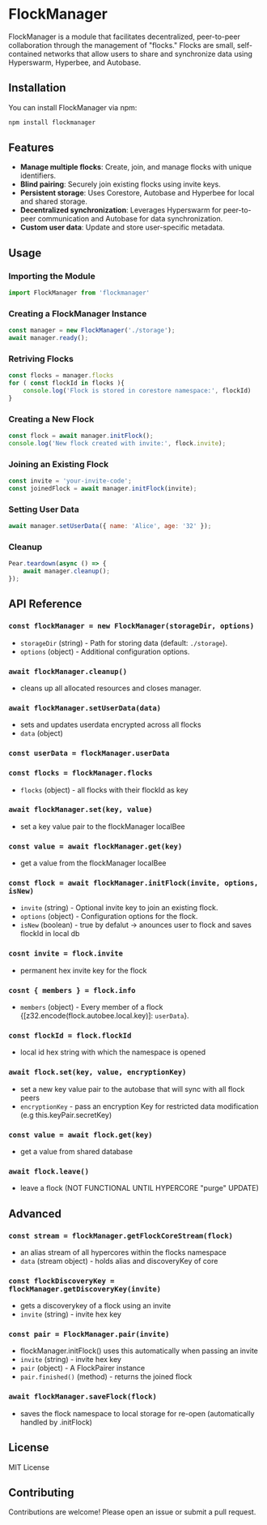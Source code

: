 # FlockManager

FlockManager is a module that facilitates decentralized, peer-to-peer collaboration through the management of "flocks." Flocks are small, self-contained networks that allow users to share and synchronize data using Hyperswarm, Hyperbee, and Autobase.

## Installation

You can install FlockManager via npm:

```sh
npm install flockmanager
```

## Features

- **Manage multiple flocks**: Create, join, and manage flocks with unique identifiers.
- **Blind pairing**: Securely join existing flocks using invite keys.
- **Persistent storage**: Uses Corestore, Autobase and Hyperbee for local and shared storage.
- **Decentralized synchronization**: Leverages Hyperswarm for peer-to-peer communication and Autobase for data synchronization.
- **Custom user data**: Update and store user-specific metadata.

## Usage

### Importing the Module

```javascript
import FlockManager from 'flockmanager'
```

### Creating a FlockManager Instance

```javascript
const manager = new FlockManager('./storage');
await manager.ready();
```

### Retriving Flocks

```javascript
const flocks = manager.flocks
for ( const flockId in flocks ){
    console.log('Flock is stored in corestore namespace:', flockId)
}
```

### Creating a New Flock

```javascript
const flock = await manager.initFlock();
console.log('New flock created with invite:', flock.invite);
```

### Joining an Existing Flock

```javascript
const invite = 'your-invite-code';
const joinedFlock = await manager.initFlock(invite);
```

### Setting User Data

```javascript
await manager.setUserData({ name: 'Alice', age: '32' });
```

### Cleanup

```javascript
Pear.teardown(async () => {
    await manager.cleanup();
});
```

## API Reference

### `const flockManager = new FlockManager(storageDir, options)`
- `storageDir` (string) - Path for storing data (default: `./storage`).
- `options` (object) - Additional configuration options.

### `await flockManager.cleanup()`
- cleans up all allocated resources and closes manager.

### `await flockManager.setUserData(data)`
- sets and updates userdata encrypted across all flocks
- `data` (object)

### `const userData = flockManager.userData`

### `const flocks = flockManager.flocks`
- `flocks` (object) - all flocks with their flockId as key

### `await flockManager.set(key, value)`
- set a key value pair to the flockManager localBee

### `const value = await flockManager.get(key)`
- get a value from the flockManager localBee

### `const flock = await flockManager.initFlock(invite, options, isNew)`
- `invite` (string) - Optional invite key to join an existing flock.
- `options` (object) - Configuration options for the flock.
- `isNew` (boolean) - true by defalut -> anounces user to flock and saves flockId in local db

### `cosnt invite = flock.invite`
- permanent hex invite key for the flock

### `cosnt { members } = flock.info`
- `members` (object) - Every member of a flock {[z32.encode(flock.autobee.local.key)]: `userData`}.

### `const flockId = flock.flockId`
- local id hex string with which the namespace is opened

### `await flock.set(key, value, encryptionKey)`
- set a new key value pair to the autobase that will sync with all flock peers
- `encryptionKey` - pass an encryption Key for restricted data modification (e.g this.keyPair.secretKey)

### `const value = await flock.get(key)`
- get a value from shared database

### `await flock.leave()`
- leave a flock (NOT FUNCTIONAL UNTIL HYPERCORE "purge" UPDATE)

## Advanced

### `const stream = flockManager.getFlockCoreStream(flock)`
- an alias stream of all hypercores within the flocks namespace
- `data` (stream object) - holds alias and discoveryKey of core

### `const flockDiscoveryKey = flockManager.getDiscoveryKey(invite)`
- gets a discoverykey of a flock using an invite
- `invite` (string) - invite hex key

### `const pair = FlockManager.pair(invite)`
- flockManager.initFlock() uses this automatically when passing an invite
- `invite` (string) - invite hex key
- `pair` (object) - A FlockPairer instance
- `pair.finished()` (method) - returns the joined flock

### `await flockManager.saveFlock(flock)`
- saves the flock namespace to local storage for re-open (automatically handled by .initFlock)

## License

MIT License

## Contributing

Contributions are welcome! Please open an issue or submit a pull request.

